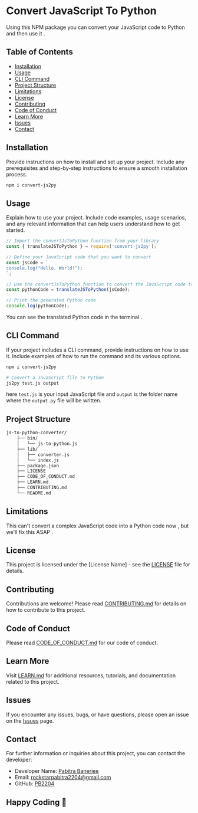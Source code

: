 # Convert JavaScript To Python

Using this NPM package you can convert your JavaScript code to Python and then use it .

## Table of Contents

- [Installation](#installation)
- [Usage](#usage)
- [CLI Command](#cli-command)
- [Project Structure](#project-structure)
- [Limitations](#limitations)
- [License](#license)
- [Contributing](#contributing)
- [Code of Conduct](#code-of-conduct)
- [Learn More](#learn-more)
- [Issues](#issues)
- [Contact](#contact)

## Installation

Provide instructions on how to install and set up your project. Include any prerequisites and step-by-step instructions to ensure a smooth installation process.

```bash
npm i convert-js2py
```

## Usage

Explain how to use your project. Include code examples, usage scenarios, and any relevant information that can help users understand how to get started.

```javascript
// Import the convertJsToPython function from your library
const { translateJSToPython } = require('convert-js2py');

// Define your JavaScript code that you want to convert
const jsCode = `
console.log("Hello, World!");
`;

// Use the convertJsToPython function to convert the JavaScript code to Python
const pythonCode = translateJSToPython(jsCode);

// Print the generated Python code
console.log(pythonCode);
```
You can see the translated Python code in the terminal .

## CLI Command

If your project includes a CLI command, provide instructions on how to use it. Include examples of how to run the command and its various options.

```bash
npm i convert-js2py

# Convert a JavaScript file to Python
js2py test.js output
```
here `test.js` is your input JavaScript file and `output` is the folder name where the `output.py` file will be written.

## Project Structure

``` bash
js-to-python-converter/
    ├── bin/
    │   └── js-to-python.js
    ├── lib/
    │   ├── converter.js
    │   └── index.js
    ├── package.json
    ├── LICENSE
    ├── CODE_OF_CONDUCT.md
    ├── LEARN.md
    ├── CONTRIBUTING.md
    └── README.md
```

## Limitations

This can't convert a complex JavaScript code into a Python code now , but we'll fix this ASAP .

## License

This project is licensed under the [License Name] - see the [LICENSE](https://github.com/PB2204/Convert-JavaScript-To-Python/LICENSE) file for details.

## Contributing

Contributions are welcome! Please read [CONTRIBUTING.md](https://github.com/PB2204/Convert-JavaScript-To-Python/CONTRIBUTING.md) for details on how to contribute to this project.

## Code of Conduct

Please read [CODE_OF_CONDUCT.md](https://github.com/PB2204/Convert-JavaScript-To-Python/CODE_OF_CONDUCT.md) for our code of conduct.

## Learn More

Visit [LEARN.md](https://github.com/PB2204/Convert-JavaScript-To-Python/LEARN.md) for additional resources, tutorials, and documentation related to this project.

## Issues

If you encounter any issues, bugs, or have questions, please open an issue on the [Issues](https://github.com/PB2204/Convert-JavaScript-To-Python/issues) page.

## Contact

For further information or inquiries about this project, you can contact the developer:

- Developer Name: [Pabitra Banerjee](https://pabitrabanerjee.me)
- Email: [rockstarpabitra2204@gmail.com](mailto:rockstarpabitra2204@gmail.com)
- GitHub: [PB2204](https://github.com/PB2204)

## Happy Coding 🚀